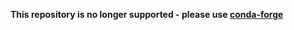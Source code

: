 **This repository is no longer supported - please use [conda-forge](https://github.com/conda-forge/opencv-feedstock)**
